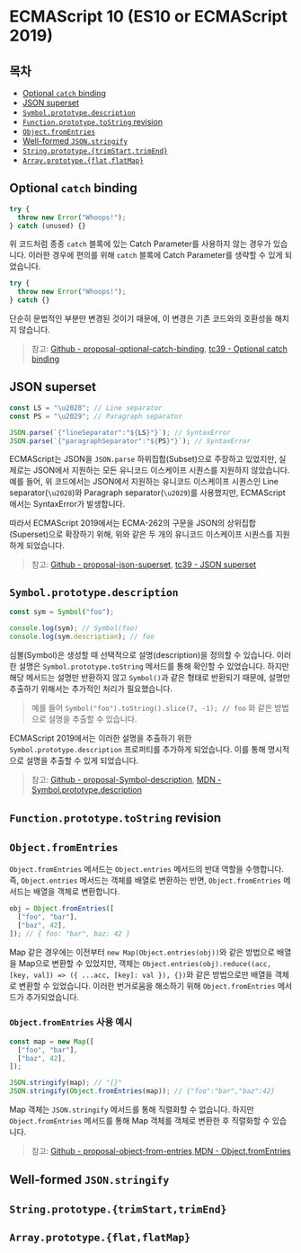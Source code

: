 # ECMAScript 10 (ES10 or ECMAScript 2019)

## 목차

- [Optional `catch` binding](#optional-catch-binding)
- [JSON superset](#json-superset)
- [`Symbol.prototype.description`](#symbolprototypedescription)
- [`Function.prototype.toString` revision](#functionprototypetostring-revision)
- [`Object.fromEntries`](#objectfromentries)
- [Well-formed `JSON.stringify`](#well-formed-jsonstringify)
- [`String.prototype.{trimStart,trimEnd}`](#stringprototypetrimstarttrimend)
- [`Array.prototype.{flat,flatMap}`](#arrayprototypeflatflatmap)

## Optional `catch` binding

```javascript
try {
  throw new Error("Whoops!");
} catch (unused) {}
```

위 코드처럼 종종 `catch` 블록에 있는 Catch Parameter를 사용하지 않는 경우가 있습니다. 이러한 경우에 편의를 위해 `catch` 블록에 Catch Parameter를 생략할 수 있게 되었습니다.

```javascript
try {
  throw new Error("Whoops!");
} catch {}
```

단순히 문법적인 부분만 변경된 것이기 때문에, 이 변경은 기존 코드와의 호환성을 해치지 않습니다.

> 참고: [Github - proposal-optional-catch-binding](https://github.com/tc39/proposal-optional-catch-binding), [tc39 - Optional catch binding](https://tc39.es/proposal-optional-catch-binding/)

## JSON superset

```javascript
const LS = "\u2028"; // Line separator
const PS = "\u2029"; // Paragraph separator

JSON.parse(`{"lineSeparator":"${LS}"}`); // SyntaxError
JSON.parse(`{"paragraphSeparator":"${PS}"}`); // SyntaxError
```

ECMAScript는 JSON을 `JSON.parse` 하위집합(Subset)으로 주장하고 있었지만, 실제로는 JSON에서 지원하는 모든 유니코드 이스케이프 시퀀스를 지원하지 않았습니다. 예를 들어, 위 코드에서는 JSON에서 지원하는 유니코드 이스케이프 시퀀스인 Line separator(`\u2028`)와 Paragraph separator(`\u2029`)를 사용했지만, ECMAScript에서는 SyntaxError가 발생합니다.

따라서 ECMAScript 2019에서는 ECMA-262의 구문을 JSON의 상위집합(Superset)으로 확장하기 위해, 위와 같은 두 개의 유니코드 이스케이프 시퀀스를 지원하게 되었습니다.

> 참고: [Github - proposal-json-superset](https://github.com/tc39/proposal-json-superset?tab=readme-ov-file), [tc39 - JSON superset](https://tc39.es/proposal-json-superset/)

## `Symbol.prototype.description`

```javascript
const sym = Symbol("foo");

console.log(sym); // Symbol(foo)
console.log(sym.description); // foo
```

심볼(Symbol)은 생성할 때 선택적으로 설명(description)을 정의할 수 있습니다. 이러한 설명은 `Symbol.prototype.toString` 메서드를 통해 확인할 수 있었습니다. 하지만 해당 메서드는 설명만 반환하지 않고 `Symbol()`과 같은 형태로 반환되기 때문에, 설명만 추출하기 위해서는 추가적인 처리가 필요했습니다.

> 예를 들어 `Symbol("foo").toString().slice(7, -1); // foo` 와 같은 방법으로 설명을 추출할 수 있습니다.

ECMAScript 2019에서는 이러한 설명을 추출하기 위한 `Symbol.prototype.description` 프로퍼티를 추가하게 되었습니다. 이를 통해 명시적으로 설명을 추출할 수 있게 되었습니다.

> 참고: [Github - proposal-Symbol-description](https://github.com/tc39/proposal-Symbol-description), [MDN - Symbol.prototype.description](https://developer.mozilla.org/en-US/docs/Web/JavaScript/Reference/Global_Objects/Symbol/description)

## `Function.prototype.toString` revision

## `Object.fromEntries`

`Object.fromEntries` 메서드는 `Object.entries` 메서드의 반대 역할을 수행합니다. 즉, `Object.entries` 메서드는 객체를 배열로 변환하는 반면, `Object.fromEntries` 메서드는 배열을 객체로 변환합니다.

```javascript
obj = Object.fromEntries([
  ["foo", "bar"],
  ["baz", 42],
]); // { foo: "bar", baz: 42 }
```

Map 같은 경우에는 이전부터 `new Map(Object.entries(obj))`와 같은 방법으로 배열을 Map으로 변환할 수 있었지만, 객체는 `Object.entries(obj).reduce((acc, [key, val]) => ({ ...acc, [key]: val }), {})`와 같은 방법으로만 배열을 객체로 변환할 수 있었습니다. 이러한 번거로움을 해소하기 위해 `Object.fromEntries` 메서드가 추가되었습니다.

### `Object.fromEntries` 사용 예시

```javascript
const map = new Map([
  ["foo", "bar"],
  ["baz", 42],
]);

JSON.stringify(map); // "{}"
JSON.stringify(Object.fromEntries(map)); // {"foo":"bar","baz":42}
```

Map 객체는 `JSON.stringify` 메서드를 통해 직렬화할 수 없습니다. 하지만 `Object.fromEntries` 메서드를 통해 Map 객체를 객체로 변환한 후 직렬화할 수 있습니다.

> 참고: [Github - proposal-object-from-entries](https://github.com/tc39/proposal-object-from-entries),[MDN - Object.fromEntries](https://developer.mozilla.org/en-US/docs/Web/JavaScript/Reference/Global_Objects/Object/fromEntries)

## Well-formed `JSON.stringify`

## `String.prototype.{trimStart,trimEnd}`

## `Array.prototype.{flat,flatMap}`
